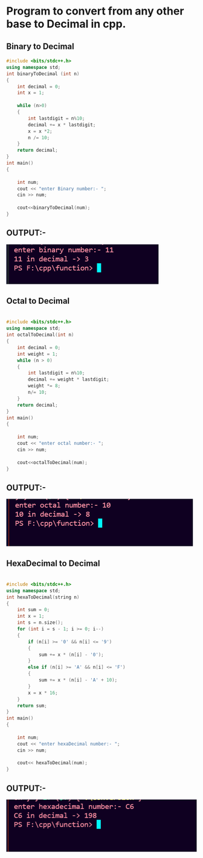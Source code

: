 # Program to convert from any other base to Decimal in cpp.
## Binary to Decimal 
```cpp
#include <bits/stdc++.h>
using namespace std;
int binaryToDecimal (int n)
{
    int decimal = 0;
    int x = 1;

    while (n>0)
    {
        int lastdigit = n%10;
        decimal += x * lastdigit;
        x = x *2;
        n /= 10;
    }
    return decimal;
}
int main()
{

    int num;
    cout << "enter Binary number:- ";
    cin >> num;

    cout<<binaryToDecimal(num);
}
```
## OUTPUT:- 
<img src = "./images/bTd.png"/>

## Octal to Decimal 
```cpp

#include <bits/stdc++.h>
using namespace std;
int octalToDecimal(int n)
{
    int decimal = 0;
    int weight = 1;
    while (n > 0)
    {
        int lastdigit = n%10;
        decimal += weight * lastdigit;
        weight *= 8;
        n/= 10;
    }
    return decimal;
}
int main()
{

    int num;
    cout << "enter octal number:- ";
    cin >> num;

    cout<<octalToDecimal(num);
}
```
## OUTPUT:- 
<img src = "./images/oTd.png"/>

## HexaDecimal to Decimal 
```cpp

#include <bits/stdc++.h>
using namespace std;
int hexaToDecimal(string n)
{
    int sum = 0;
    int x = 1;
    int s = n.size();
    for (int i = s - 1; i >= 0; i--)
    {
        if (n[i] >= '0' && n[i] <= '9')
        {
            sum += x * (n[i] - '0');
        }
        else if (n[i] >= 'A' && n[i] <= 'F')
        {
            sum += x * (n[i] - 'A' + 10);
        }
        x = x * 16;
    }
    return sum;
}
int main()
{

    int num;
    cout << "enter hexaDecimal number:- ";
    cin >> num;

    cout<< hexaToDecimal(num);
}
```
## OUTPUT:- 
<img src = "./images/hTd.png"/>
